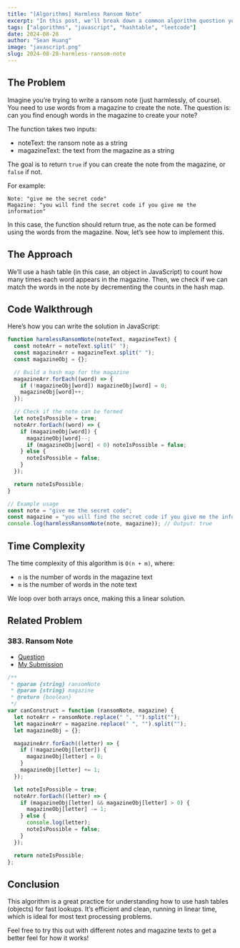 ```yaml
---
title: "[Algorithms] Harmless Ransom Note"
excerpt: "In this post, we'll break down a common algorithm question you might see in coding interviews: the Harmless Ransom Note. It’s a great example to understand how to manipulate strings and use objects as hash tables for performance improvements. Plus, it’s relatively straightforward but offers a solid practice in understanding time complexity."
tags: ["algorithms", "javascript", "hashtable", "leetcode"]
date: 2024-08-28
author: "Sean Huang"
image: "javascript.png"
slug: 2024-08-28-harmless-ransom-note
---
```


## The Problem

Imagine you’re trying to write a ransom note (just harmlessly, of course). You need to use words from a magazine to create the note. The question is: can you find enough words in the magazine to create your note?

The function takes two inputs:

- noteText: the ransom note as a string
- magazineText: the text from the magazine as a string

The goal is to return `true` if you can create the note from the magazine, or `false` if not.

For example:

```plaintext
Note: "give me the secret code"
Magazine: "you will find the secret code if you give me the information"
```

In this case, the function should return true, as the note can be formed using the words from the magazine. Now, let’s see how to implement this.

## The Approach

We’ll use a hash table (in this case, an object in JavaScript) to count how many times each word appears in the magazine. Then, we check if we can match the words in the note by decrementing the counts in the hash map.

## Code Walkthrough

Here’s how you can write the solution in JavaScript:

```javascript
function harmlessRansomNote(noteText, magazineText) {
  const noteArr = noteText.split(" ");
  const magazineArr = magazineText.split(" ");
  const magazineObj = {};

  // Build a hash map for the magazine
  magazineArr.forEach((word) => {
    if (!magazineObj[word]) magazineObj[word] = 0;
    magazineObj[word]++;
  });

  // Check if the note can be formed
  let noteIsPossible = true;
  noteArr.forEach((word) => {
    if (magazineObj[word]) {
      magazineObj[word]--;
      if (magazineObj[word] < 0) noteIsPossible = false;
    } else {
      noteIsPossible = false;
    }
  });

  return noteIsPossible;
}

// Example usage
const note = "give me the secret code";
const magazine = "you will find the secret code if you give me the information";
console.log(harmlessRansomNote(note, magazine)); // Output: true
```

## Time Complexity

The time complexity of this algorithm is `O(n + m)`, where:

- `n` is the number of words in the magazine text
- `m` is the number of words in the note text

We loop over both arrays once, making this a linear solution.

## Related Problem

### 383. Ransom Note

- [Question](https://leetcode.com/problems/ransom-note/description/)
- [My Submission](https://leetcode.com/problems/ransom-note/submissions/1430421661)

```javascript
/**
 * @param {string} ransomNote
 * @param {string} magazine
 * @return {boolean}
 */
var canConstruct = function (ransomNote, magazine) {
  let noteArr = ransomNote.replace(" ", "").split("");
  let magazineArr = magazine.replace(" ", "").split("");
  let magazineObj = {};

  magazineArr.forEach((letter) => {
    if (!magazineObj[letter]) {
      magazineObj[letter] = 0;
    }
    magazineObj[letter] += 1;
  });

  let noteIsPossible = true;
  noteArr.forEach((letter) => {
    if (magazineObj[letter] && magazineObj[letter] > 0) {
      magazineObj[letter] -= 1;
    } else {
      console.log(letter);
      noteIsPossible = false;
    }
  });

  return noteIsPossible;
};
```

## Conclusion

This algorithm is a great practice for understanding how to use hash tables (objects) for fast lookups. It’s efficient and clean, running in linear time, which is ideal for most text processing problems.

Feel free to try this out with different notes and magazine texts to get a better feel for how it works!

